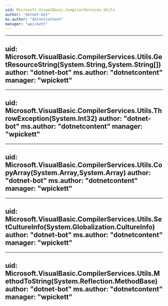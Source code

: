 ```yaml
---
uid: Microsoft.VisualBasic.CompilerServices.Utils
author: "dotnet-bot"
ms.author: "dotnetcontent"
manager: "wpickett"
---
```


---
uid: Microsoft.VisualBasic.CompilerServices.Utils.GetResourceString(System.String,System.String[])
author: "dotnet-bot"
ms.author: "dotnetcontent"
manager: "wpickett"
---

---
uid: Microsoft.VisualBasic.CompilerServices.Utils.ThrowException(System.Int32)
author: "dotnet-bot"
ms.author: "dotnetcontent"
manager: "wpickett"
---

---
uid: Microsoft.VisualBasic.CompilerServices.Utils.CopyArray(System.Array,System.Array)
author: "dotnet-bot"
ms.author: "dotnetcontent"
manager: "wpickett"
---

---
uid: Microsoft.VisualBasic.CompilerServices.Utils.SetCultureInfo(System.Globalization.CultureInfo)
author: "dotnet-bot"
ms.author: "dotnetcontent"
manager: "wpickett"
---

---
uid: Microsoft.VisualBasic.CompilerServices.Utils.MethodToString(System.Reflection.MethodBase)
author: "dotnet-bot"
ms.author: "dotnetcontent"
manager: "wpickett"
---
